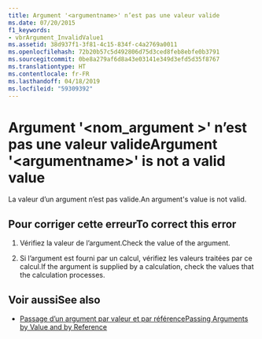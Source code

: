 ```yaml
---
title: Argument '<argumentname>' n’est pas une valeur valide
ms.date: 07/20/2015
f1_keywords:
- vbrArgument_InvalidValue1
ms.assetid: 38d937f1-3f81-4c15-834f-c4a2769a0011
ms.openlocfilehash: 72b20b57c5d492806d75d3ced8feb8ebfe0b3791
ms.sourcegitcommit: 0be8a279af6d8a43e03141e349d3efd5d35f8767
ms.translationtype: HT
ms.contentlocale: fr-FR
ms.lasthandoff: 04/18/2019
ms.locfileid: "59309392"
---
```

# <a name="argument-argumentname-is-not-a-valid-value"></a><span data-ttu-id="a9fe0-102">Argument '\<nom_argument >' n’est pas une valeur valide</span><span class="sxs-lookup"><span data-stu-id="a9fe0-102">Argument '\<argumentname>' is not a valid value</span></span>
<span data-ttu-id="a9fe0-103">La valeur d’un argument n’est pas valide.</span><span class="sxs-lookup"><span data-stu-id="a9fe0-103">An argument's value is not valid.</span></span>  
  
## <a name="to-correct-this-error"></a><span data-ttu-id="a9fe0-104">Pour corriger cette erreur</span><span class="sxs-lookup"><span data-stu-id="a9fe0-104">To correct this error</span></span>  
  
1. <span data-ttu-id="a9fe0-105">Vérifiez la valeur de l’argument.</span><span class="sxs-lookup"><span data-stu-id="a9fe0-105">Check the value of the argument.</span></span>  
  
2. <span data-ttu-id="a9fe0-106">Si l’argument est fourni par un calcul, vérifiez les valeurs traitées par ce calcul.</span><span class="sxs-lookup"><span data-stu-id="a9fe0-106">If the argument is supplied by a calculation, check the values that the calculation processes.</span></span>  
  
## <a name="see-also"></a><span data-ttu-id="a9fe0-107">Voir aussi</span><span class="sxs-lookup"><span data-stu-id="a9fe0-107">See also</span></span>

- [<span data-ttu-id="a9fe0-108">Passage d’un argument par valeur et par référence</span><span class="sxs-lookup"><span data-stu-id="a9fe0-108">Passing Arguments by Value and by Reference</span></span>](../../visual-basic/programming-guide/language-features/procedures/passing-arguments-by-value-and-by-reference.md)
